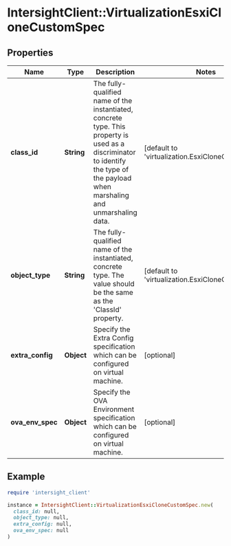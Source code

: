 # IntersightClient::VirtualizationEsxiCloneCustomSpec

## Properties

| Name | Type | Description | Notes |
| ---- | ---- | ----------- | ----- |
| **class_id** | **String** | The fully-qualified name of the instantiated, concrete type. This property is used as a discriminator to identify the type of the payload when marshaling and unmarshaling data. | [default to &#39;virtualization.EsxiCloneCustomSpec&#39;] |
| **object_type** | **String** | The fully-qualified name of the instantiated, concrete type. The value should be the same as the &#39;ClassId&#39; property. | [default to &#39;virtualization.EsxiCloneCustomSpec&#39;] |
| **extra_config** | **Object** | Specify the Extra Config specification which can be configured on virtual machine. | [optional] |
| **ova_env_spec** | **Object** | Specify the OVA Environment specification which can be configured on virtual machine. | [optional] |

## Example

```ruby
require 'intersight_client'

instance = IntersightClient::VirtualizationEsxiCloneCustomSpec.new(
  class_id: null,
  object_type: null,
  extra_config: null,
  ova_env_spec: null
)
```

